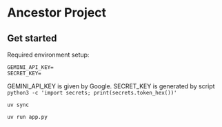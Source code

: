 # Ancestor Project

## Get started

Required environment setup:

```.env
GEMINI_API_KEY=
SECRET_KEY=
```

GEMINI_API_KEY is given by Google.
SECRET_KEY is generated by script `python3 -c 'import secrets; print(secrets.token_hex())'`


`uv sync`

`uv run app.py`
